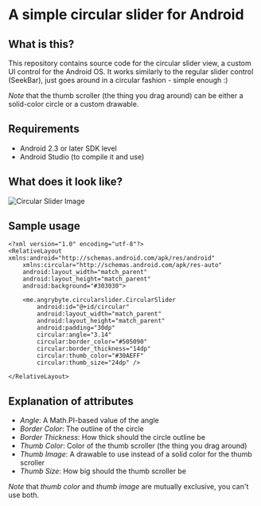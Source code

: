 # A simple circular slider for Android

What is this?
-------------

This repository contains source code for the circular slider view, a custom UI control for the Android OS.
It works similarly to the regular slider control (SeekBar), just goes around in a circular fashion - simple enough :)

_Note_ that the thumb scroller (the thing you drag around) can be either a solid-color circle or a custom drawable.

Requirements
------------
- Android 2.3 or later SDK level
- Android Studio (to compile it and use)

What does it look like?
----------------------

![Circular Slider Image](http://i.imgur.com/au9sYb5.png)

Sample usage
------------

    <?xml version="1.0" encoding="utf-8"?>
    <RelativeLayout xmlns:android="http://schemas.android.com/apk/res/android"
        xmlns:circular="http://schemas.android.com/apk/res-auto"
        android:layout_width="match_parent"
        android:layout_height="match_parent"
        android:background="#303030">

        <me.angrybyte.circularslider.CircularSlider
            android:id="@+id/circular"
            android:layout_width="match_parent"
            android:layout_height="match_parent"
            android:padding="30dp"
            circular:angle="3.14"
            circular:border_color="#505090"
            circular:border_thickness="14dp"
            circular:thumb_color="#30AEFF"
            circular:thumb_size="24dp" />

    </RelativeLayout>

Explanation of attributes
-------------------------

- *Angle*: A Math.PI-based value of the angle
- *Border Color*: The outline of the circle
- *Border Thickness*: How thick should the circle outline be
- *Thumb Color*: Color of the thumb scroller (the thing you drag around)
- *Thumb Image*: A drawable to use instead of a solid color for the thumb scroller
- *Thumb Size*: How big should the thumb scroller be

_Note_ that _thumb color_ and _thumb image_ are mutually exclusive, you can't use both.
